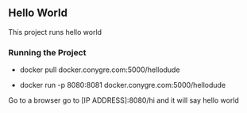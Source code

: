 ## Hello World

This project runs hello world

### Running the Project

- docker pull docker.conygre.com:5000/hellodude

- docker run -p 8080:8081 docker.conygre.com:5000/hellodude

Go to a browser go to [IP ADDRESS]:8080/hi and it will say hello world